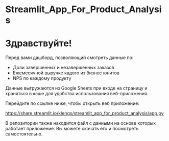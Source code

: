 # Streamlit_App_For_Product_Analysis

# Здравствуйте!

Перед вами дашборд, позволяющий смотреть данные по:

* Доли завершенных и незавершенных заказов
* Ежемесячной выручке кадого из бизнес юнитов
* NPS по каждому продукту

Данные выгружаются из Google Sheets при входе на страницу и храняться в кэше для удобства использования веб-приложения.

Перейдите по ссылке ниже, чтобы открыть веб приложение:

https://share.streamlit.io/klengs/streamlit_app_for_product_analysis/app.py

В репозитории также находится файл с данными на основе которых работает приложение. Вы можете скачать его и посмотреть самостоятельно.
